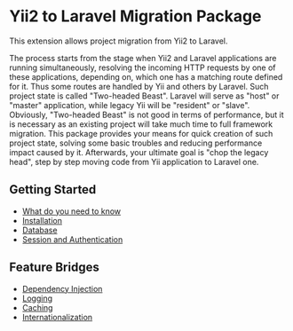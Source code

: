 Yii2 to Laravel Migration Package
=================================

This extension allows project migration from Yii2 to Laravel.

The process starts from the stage when Yii2 and Laravel applications are running simultaneously, resolving the
incoming HTTP requests by one of these applications, depending on, which one has a matching route defined for it.
Thus some routes are handled by Yii and others by Laravel. Such project state is called "Two-headed Beast".
Laravel will serve as "host" or "master" application, while legacy Yii will be "resident" or "slave".
Obviously, "Two-headed Beast" is not good in terms of performance, but it is necessary as an existing project will
take much time to full framework migration. This package provides your means for quick creation of such project state,
solving some basic troubles and reducing performance impact caused by it.
Afterwards, your ultimate goal is "chop the legacy head", step by step moving code from Yii application to Laravel one.


Getting Started
---------------

* [What do you need to know](start-prerequisites.md)
* [Installation](start-installation.md)
* [Database](start-database.md)
* [Session and Authentication](start-session-and-authentication.md)


Feature Bridges
---------------

* [Dependency Injection](bridge-di.md)
* [Logging](bridge-logging.md)
* [Caching](bridge-caching.md)
* [Internationalization](bridge-i18n.md)
